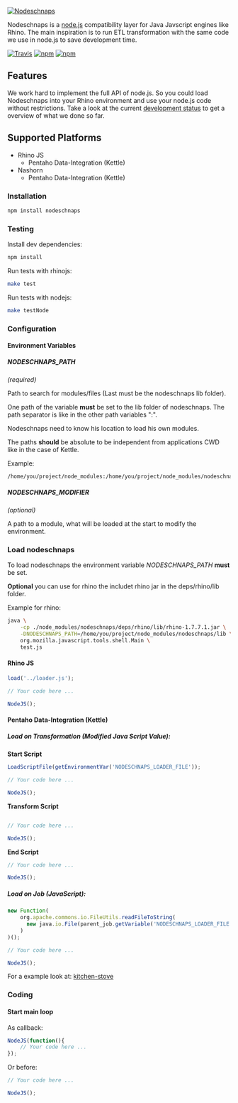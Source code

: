 [![Nodeschnaps](https://raw.githubusercontent.com/killmag10/nodeschnaps/master/docs/assets/teaser.png)]()

Nodeschnaps is a [node.js](http://nodejs.org) compatibility layer for Java
Javscript engines like Rhino.
The main inspiration is to run ETL transformation with the same code we use
in node.js to save development time.

[![Travis](https://img.shields.io/travis/killmag10/nodeschnaps/master.svg)](https://travis-ci.org/killmag10/nodeschnaps)
[![npm](https://img.shields.io/npm/dm/nodeschnaps.svg)](https://www.npmjs.com/package/nodeschnaps)
[![npm](https://img.shields.io/npm/v/nodeschnaps.svg)](https://www.npmjs.com/package/nodeschnaps)

## Features

We work hard to implement the full API of node.js. So you could load
Nodeschnaps into your Rhino environment and use your node.js code without
restrictions. Take a look at the current
[development status](https://github.com/killmag10/nodeschnaps/blob/master/docs/status.md)
to get a overview of what we done so far.

## Supported Platforms

* Rhino JS
    * Pentaho Data-Integration (Kettle)
* Nashorn
    * Pentaho Data-Integration (Kettle)

### Installation

```sh
npm install nodeschnaps
```

### Testing

Install dev dependencies:
```sh
npm install
```

Run tests with rhinojs:
```sh
make test
```

Run tests with nodejs:
```sh
make testNode
```

### Configuration

#### Environment Variables

##### NODESCHNAPS_PATH
*(required)*

Path to search for modules/files (Last must be the nodeschnaps lib folder).

One path of the variable **must** be set to the lib folder of nodeschnaps.
The path separator is like in the other path variables ":".

Nodeschnaps need to know his location to load his own modules.

The paths **should** be absolute to be independent from applications CWD like in the case of Kettle.

Example:
```
/home/you/project/node_modules:/home/you/project/node_modules/nodeschnaps/lib
```

##### NODESCHNAPS_MODIFIER
*(optional)*

A path to a module, what will be loaded at the start to modify the environment.

### Load nodeschnaps

To load nodeschnaps the environment variable *NODESCHNAPS_PATH* **must** be set.

**Optional** you can use for rhino the includet rhino jar in the deps/rhino/lib folder.

Example for rhino:
```sh
java \
    -cp ./node_modules/nodeschnaps/deps/rhino/lib/rhino-1.7.7.1.jar \
    -DNODESCHNAPS_PATH=/home/you/project/node_modules/nodeschnaps/lib \
    org.mozilla.javascript.tools.shell.Main \
    test.js
```

#### Rhino JS

```js
load('../loader.js');

// Your code here ...

NodeJS();
```

#### Pentaho Data-Integration (Kettle)

##### Load on Transformation (Modified Java Script Value):

**Start Script**
```js
LoadScriptFile(getEnvironmentVar('NODESCHNAPS_LOADER_FILE'));

// Your code here ...

NodeJS();
```
**Transform Script**
```js

// Your code here ...

NodeJS();
```

**End Script**
```js
// Your code here ...

NodeJS();
```

##### Load on Job (JavaScript):

```js
new Function(
    org.apache.commons.io.FileUtils.readFileToString(
      new java.io.File(parent_job.getVariable('NODESCHNAPS_LOADER_FILE'))
    )
)();

// Your code here ...

NodeJS();
```

For a example look at: [kitchen-stove](https://github.com/killmag10/kitchen-stove)

### Coding

#### Start main loop
As callback:

```js
NodeJS(function(){
    // Your code here ...
});
```

Or before:

```js
// Your code here ...

NodeJS();
```
